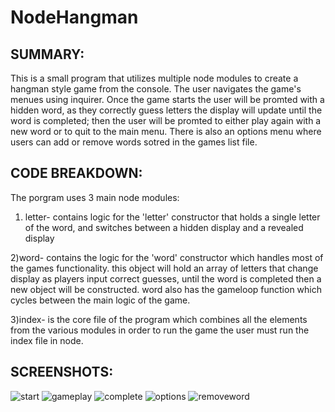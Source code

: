 # NodeHangman
## SUMMARY:
  This is a small program that utilizes multiple node modules to create a hangman style game from the console. The user navigates
the game's menues using inquirer. Once the game starts the user will be promted with a hidden word, as they correctly guess letters 
the display will update until the word is completed; then the user will be promted to either play again with a new word or to quit 
to the main menu. There is also an options menu where users can add or remove words sotred in the games list file.


## CODE BREAKDOWN:
  The porgram uses 3 main node modules:
  1) letter- contains logic for the 'letter' constructor that holds a single letter of the word, and switches between a hidden display
  and a revealed display
  
  2)word- contains the logic for the 'word' constructor which handles most of the games functionality. this object will hold an array
  of letters that change display as players input correct guesses, until the word is completed then a new object will be constructed.
  word also has the gameloop function which cycles between the main logic of the game.
  
  3)index- is the core file of the program which combines all the elements from the various modules in order to run the game the user
  must run the index file in node.
  
## SCREENSHOTS:
  ![start](https://drive.google.com/uc?export=view&id=130tXoWErPxDaiZTNb7gjGkeVxjPziH50)
  ![gameplay](https://drive.google.com/file/d/16mwA3DvSwOLLuhHdMtErhXYloUSzxRmX/view?usp=sharing)
  ![complete](https://drive.google.com/file/d/1JyvcjGl3B-BCStMkBno5Pie1spD86oU1/view?usp=sharing)
  ![options](https://drive.google.com/file/d/1rciuXThaUztfpYSoLHImM6mULLZIpycP/view?usp=sharing)
  ![removeword](https://drive.google.com/file/d/17tOmSoQoYeAQG7Ct1Y43SQGUbOHHdjMh/view?usp=sharing)

